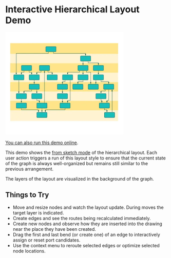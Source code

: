 <!--
 //////////////////////////////////////////////////////////////////////////////
 // @license
 // This file is part of yFiles for HTML.
 // Use is subject to license terms.
 //
 // Copyright (c) by yWorks GmbH, Vor dem Kreuzberg 28,
 // 72070 Tuebingen, Germany. All rights reserved.
 //
 //////////////////////////////////////////////////////////////////////////////
-->
# Interactive Hierarchical Layout Demo

<img src="../../../doc/demo-thumbnails/interactive-hierarchical-layout.webp" alt="demo-thumbnail" height="320"/>

[You can also run this demo online](https://www.yworks.com/demos/layout/interactive-hierarchical/).

This demo shows the [from sketch mode](https://docs.yworks.com/yfileshtml/#/api/HierarchicalLayout#fromSketch) of the hierarchical layout. Each user action triggers a run of this layout style to ensure that the current state of the graph is always well-organized but remains still similar to the previous arrangement.

The layers of the layout are visualized in the background of the graph.

## Things to Try

- Move and resize nodes and watch the layout update. During moves the target layer is indicated.
- Create edges and see the routes being recalculated immediately.
- Create new nodes and observe how they are inserted into the drawing near the place they have been created.
- Drag the first and last bend (or create one) of an edge to interactively assign or reset port candidates.
- Use the context menu to reroute selected edges or optimize selected node locations.
